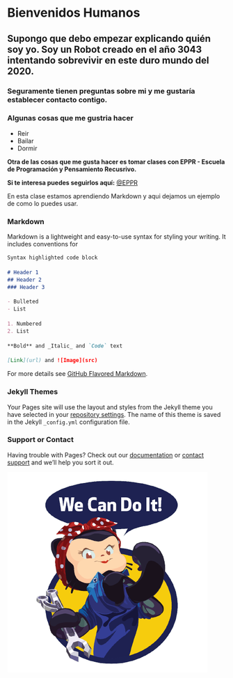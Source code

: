 
# Bienvenidos Humanos

## Supongo que debo empezar explicando quién soy yo. Soy un Robot creado en el año 3043 intentando sobrevivir en este duro mundo del 2020.

### Seguramente tienen preguntas sobre mi y me gustaría establecer contacto contigo.

### Algunas cosas que me gustria hacer 

- Reir
- Bailar
- Dormir

**Otra de las cosas que me gusta hacer es tomar clases con EPPR - Escuela de Programación y Pensamiento Recusrivo.**

**Si te interesa puedes seguirlos aquí:** [@EPPR](https://eppr.github.io/)

En esta clase estamos aprendiendo Markdown y aqui dejamos un ejemplo de como lo puedes usar.


### Markdown

Markdown is a lightweight and easy-to-use syntax for styling your writing. It includes conventions for

```markdown
Syntax highlighted code block

# Header 1
## Header 2
### Header 3

- Bulleted
- List

1. Numbered
2. List

**Bold** and _Italic_ and `Code` text

[Link](url) and ![Image](src)
```

For more details see [GitHub Flavored Markdown](https://guides.github.com/features/mastering-markdown/).

### Jekyll Themes

Your Pages site will use the layout and styles from the Jekyll theme you have selected in your [repository settings](https://github.com/GClau/GClau.github.io/settings). The name of this theme is saved in the Jekyll `_config.yml` configuration file.

### Support or Contact

Having trouble with Pages? Check out our [documentation](https://help.github.com/categories/github-pages-basics/) or [contact support](https://github.com/contact) and we’ll help you sort it out.

![Imagen](https://github.com/GClau/GClau.github.io/blob/master/Archivos%20EPPR/Perfil.png)
